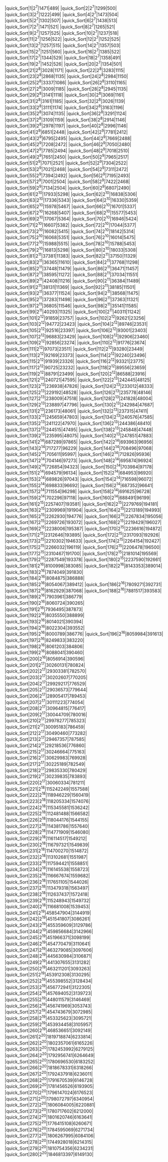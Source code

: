 |quick_Sort|1|2<sup>7</sup>|1471|489|
|quick_Sort|2|2<sup>7</sup>|1299|500|
|quick_Sort|3|2<sup>7</sup>|1222|499|
|quick_Sort|4|2<sup>7</sup>|1473|504|
|quick_Sort|5|2<sup>7</sup>|1302|507|
|quick_Sort|6|2<sup>7</sup>|1438|513|
|quick_Sort|7|2<sup>7</sup>|1471|521|
|quick_Sort|8|2<sup>7</sup>|1265|521|
|quick_Sort|9|2<sup>7</sup>|1257|525|
|quick_Sort|10|2<sup>7</sup>|1237|518|
|quick_Sort|11|2<sup>7</sup>|1256|522|
|quick_Sort|12|2<sup>7</sup>|1252|525|
|quick_Sort|13|2<sup>7</sup>|1257|515|
|quick_Sort|14|2<sup>7</sup>|1357|503|
|quick_Sort|15|2<sup>7</sup>|1251|560|
|quick_Sort|16|2<sup>7</sup>|1385|522|
|quick_Sort|17|2<sup>7</sup>|1344|529|
|quick_Sort|18|2<sup>7</sup>|1358|491|
|quick_Sort|19|2<sup>7</sup>|1452|526|
|quick_Sort|20|2<sup>7</sup>|1354|501|
|quick_Sort|21|2<sup>8</sup>|3028|1171|
|quick_Sort|22|2<sup>8</sup>|3283|1115|
|quick_Sort|23|2<sup>8</sup>|2868|1135|
|quick_Sort|24|2<sup>8</sup>|2984|1150|
|quick_Sort|25|2<sup>8</sup>|3337|1086|
|quick_Sort|26|2<sup>8</sup>|3110|1165|
|quick_Sort|27|2<sup>8</sup>|3009|1185|
|quick_Sort|28|2<sup>8</sup>|2945|1135|
|quick_Sort|29|2<sup>8</sup>|3141|1118|
|quick_Sort|30|2<sup>8</sup>|3069|1161|
|quick_Sort|31|2<sup>8</sup>|3161|1185|
|quick_Sort|32|2<sup>8</sup>|3026|1139|
|quick_Sort|33|2<sup>8</sup>|3111|1174|
|quick_Sort|34|2<sup>8</sup>|3163|1196|
|quick_Sort|35|2<sup>8</sup>|3074|1135|
|quick_Sort|36|2<sup>8</sup>|3291|1124|
|quick_Sort|37|2<sup>8</sup>|3109|1159|
|quick_Sort|38|2<sup>8</sup>|2914|1146|
|quick_Sort|39|2<sup>8</sup>|2978|1197|
|quick_Sort|40|2<sup>8</sup>|2996|1146|
|quick_Sort|41|2<sup>9</sup>|6851|2448|
|quick_Sort|42|2<sup>9</sup>|7781|2412|
|quick_Sort|43|2<sup>9</sup>|6795|2495|
|quick_Sort|44|2<sup>9</sup>|7669|2488|
|quick_Sort|45|2<sup>9</sup>|7208|2472|
|quick_Sort|46|2<sup>9</sup>|7050|2480|
|quick_Sort|47|2<sup>9</sup>|7785|2494|
|quick_Sort|48|2<sup>9</sup>|7018|2510|
|quick_Sort|49|2<sup>9</sup>|7651|2450|
|quick_Sort|50|2<sup>9</sup>|7965|2517|
|quick_Sort|51|2<sup>9</sup>|7071|2521|
|quick_Sort|52|2<sup>9</sup>|7304|2522|
|quick_Sort|53|2<sup>9</sup>|7021|2468|
|quick_Sort|54|2<sup>9</sup>|7311|2472|
|quick_Sort|55|2<sup>9</sup>|7394|2492|
|quick_Sort|56|2<sup>9</sup>|7195|2493|
|quick_Sort|57|2<sup>9</sup>|7001|2504|
|quick_Sort|58|2<sup>9</sup>|7422|2468|
|quick_Sort|59|2<sup>9</sup>|7134|2504|
|quick_Sort|60|2<sup>9</sup>|6807|2490|
|quick_Sort|61|2<sup>10</sup>|17933|5298|
|quick_Sort|62|2<sup>10</sup>|16838|5306|
|quick_Sort|63|2<sup>10</sup>|17336|5343|
|quick_Sort|64|2<sup>10</sup>|16330|5359|
|quick_Sort|65|2<sup>10</sup>|15978|5467|
|quick_Sort|66|2<sup>10</sup>|16701|5337|
|quick_Sort|67|2<sup>10</sup>|16268|5407|
|quick_Sort|68|2<sup>10</sup>|15577|5453|
|quick_Sort|69|2<sup>10</sup>|17067|5364|
|quick_Sort|70|2<sup>10</sup>|16946|5424|
|quick_Sort|71|2<sup>10</sup>|16607|5382|
|quick_Sort|72|2<sup>10</sup>|17044|5377|
|quick_Sort|73|2<sup>10</sup>|16082|5415|
|quick_Sort|74|2<sup>10</sup>|18142|5314|
|quick_Sort|75|2<sup>10</sup>|16068|5351|
|quick_Sort|76|2<sup>10</sup>|16014|5475|
|quick_Sort|77|2<sup>10</sup>|15988|5515|
|quick_Sort|78|2<sup>10</sup>|15788|5453|
|quick_Sort|79|2<sup>10</sup>|16813|5298|
|quick_Sort|80|2<sup>10</sup>|18033|5308|
|quick_Sort|81|2<sup>11</sup>|37381|11383|
|quick_Sort|82|2<sup>11</sup>|37150|11329|
|quick_Sort|83|2<sup>11</sup>|36365|11610|
|quick_Sort|84|2<sup>11</sup>|37768|11298|
|quick_Sort|85|2<sup>11</sup>|37448|11479|
|quick_Sort|86|2<sup>11</sup>|36471|11457|
|quick_Sort|87|2<sup>11</sup>|38595|11272|
|quick_Sort|88|2<sup>11</sup>|37034|11551|
|quick_Sort|89|2<sup>11</sup>|42408|11216|
|quick_Sort|90|2<sup>11</sup>|36384|11489|
|quick_Sort|91|2<sup>11</sup>|38131|11369|
|quick_Sort|92|2<sup>11</sup>|38185|11501|
|quick_Sort|93|2<sup>11</sup>|36377|11524|
|quick_Sort|94|2<sup>11</sup>|38568|11475|
|quick_Sort|95|2<sup>11</sup>|37283|11498|
|quick_Sort|96|2<sup>11</sup>|37363|11321|
|quick_Sort|97|2<sup>11</sup>|36805|11546|
|quick_Sort|98|2<sup>11</sup>|35141|11585|
|quick_Sort|99|2<sup>11</sup>|40293|11325|
|quick_Sort|100|2<sup>11</sup>|40311|11242|
|quick_Sort|101|2<sup>12</sup>|91859|23757|
|quick_Sort|102|2<sup>12</sup>|92621|23256|
|quick_Sort|103|2<sup>12</sup>|94772|23423|
|quick_Sort|104|2<sup>12</sup>|89746|23531|
|quick_Sort|105|2<sup>12</sup>|92516|23397|
|quick_Sort|106|2<sup>12</sup>|93001|23403|
|quick_Sort|107|2<sup>12</sup>|96883|23429|
|quick_Sort|108|2<sup>12</sup>|92906|23460|
|quick_Sort|109|2<sup>12</sup>|92856|23274|
|quick_Sort|110|2<sup>12</sup>|91776|23674|
|quick_Sort|111|2<sup>12</sup>|97073|23511|
|quick_Sort|112|2<sup>12</sup>|93280|23449|
|quick_Sort|113|2<sup>12</sup>|92169|23373|
|quick_Sort|114|2<sup>12</sup>|92240|23496|
|quick_Sort|115|2<sup>12</sup>|91939|23326|
|quick_Sort|116|2<sup>12</sup>|93321|23775|
|quick_Sort|117|2<sup>12</sup>|90725|23232|
|quick_Sort|118|2<sup>12</sup>|89556|23659|
|quick_Sort|119|2<sup>12</sup>|88791|23499|
|quick_Sort|120|2<sup>12</sup>|86588|23916|
|quick_Sort|121|2<sup>13</sup>|240721|47595|
|quick_Sort|122|2<sup>13</sup>|242445|48125|
|quick_Sort|123|2<sup>13</sup>|236938|47826|
|quick_Sort|124|2<sup>13</sup>|233012|48333|
|quick_Sort|125|2<sup>13</sup>|229192|48528|
|quick_Sort|126|2<sup>13</sup>|235778|48146|
|quick_Sort|127|2<sup>13</sup>|238009|47518|
|quick_Sort|128|2<sup>13</sup>|241828|48004|
|quick_Sort|129|2<sup>13</sup>|238897|47796|
|quick_Sort|130|2<sup>13</sup>|242984|47687|
|quick_Sort|131|2<sup>13</sup>|236173|48061|
|quick_Sort|132|2<sup>13</sup>|237315|47411|
|quick_Sort|133|2<sup>13</sup>|245659|47803|
|quick_Sort|134|2<sup>13</sup>|240576|47585|
|quick_Sort|135|2<sup>13</sup>|241122|47970|
|quick_Sort|136|2<sup>13</sup>|244386|48410|
|quick_Sort|137|2<sup>13</sup>|244515|47495|
|quick_Sort|138|2<sup>13</sup>|245848|47448|
|quick_Sort|139|2<sup>13</sup>|235995|48075|
|quick_Sort|140|2<sup>13</sup>|247851|47883|
|quick_Sort|141|2<sup>14</sup>|687289|97865|
|quick_Sort|142|2<sup>14</sup>|693963|96956|
|quick_Sort|143|2<sup>14</sup>|717277|96229|
|quick_Sort|144|2<sup>14</sup>|708496|97068|
|quick_Sort|145|2<sup>14</sup>|705611|95997|
|quick_Sort|146|2<sup>14</sup>|712826|95936|
|quick_Sort|147|2<sup>14</sup>|704146|97273|
|quick_Sort|148|2<sup>14</sup>|695874|96924|
|quick_Sort|149|2<sup>14</sup>|726854|94323|
|quick_Sort|150|2<sup>14</sup>|703984|97178|
|quick_Sort|151|2<sup>14</sup>|694579|96134|
|quick_Sort|152|2<sup>14</sup>|684953|96920|
|quick_Sort|153|2<sup>14</sup>|689826|97043|
|quick_Sort|154|2<sup>14</sup>|716598|96072|
|quick_Sort|155|2<sup>14</sup>|698833|96692|
|quick_Sort|156|2<sup>14</sup>|687352|96641|
|quick_Sort|157|2<sup>14</sup>|711554|96298|
|quick_Sort|158|2<sup>14</sup>|691625|96728|
|quick_Sort|159|2<sup>14</sup>|702296|97118|
|quick_Sort|160|2<sup>14</sup>|688491|96199|
|quick_Sort|161|2<sup>15</sup>|2257407|193581|
|quick_Sort|162|2<sup>15</sup>|2279769|194181|
|quick_Sort|163|2<sup>15</sup>|2309969|191904|
|quick_Sort|164|2<sup>15</sup>|2213189|194993|
|quick_Sort|165|2<sup>15</sup>|2262930|194776|
|quick_Sort|166|2<sup>15</sup>|2267834|195056|
|quick_Sort|167|2<sup>15</sup>|2269726|193072|
|quick_Sort|168|2<sup>15</sup>|2219429|196027|
|quick_Sort|169|2<sup>15</sup>|2238006|195387|
|quick_Sort|170|2<sup>15</sup>|2236616|194872|
|quick_Sort|171|2<sup>15</sup>|2312646|193895|
|quick_Sort|172|2<sup>15</sup>|2317093|192926|
|quick_Sort|173|2<sup>15</sup>|2210302|194633|
|quick_Sort|174|2<sup>15</sup>|2264154|192427|
|quick_Sort|175|2<sup>15</sup>|2266032|196119|
|quick_Sort|176|2<sup>15</sup>|2206478|196500|
|quick_Sort|177|2<sup>15</sup>|2310467|191700|
|quick_Sort|178|2<sup>15</sup>|2181014|195569|
|quick_Sort|179|2<sup>15</sup>|2287549|193378|
|quick_Sort|180|2<sup>15</sup>|2237590|192661|
|quick_Sort|181|2<sup>16</sup>|8100998|383085|
|quick_Sort|182|2<sup>16</sup>|8143353|389014|
|quick_Sort|183|2<sup>16</sup>|7874049|391830|
|quick_Sort|184|2<sup>16</sup>|8084875|386888|
|quick_Sort|185|2<sup>16</sup>|8054067|389412|
|quick_Sort|186|2<sup>16</sup>|7809271|392731|
|quick_Sort|187|2<sup>16</sup>|8162929|387068|
|quick_Sort|188|2<sup>16</sup>|7881517|393583|
|quick_Sort|189|2<sup>16</sup>|7903961|386779|
|quick_Sort|190|2<sup>16</sup>|8060724|390265|
|quick_Sort|191|2<sup>16</sup>|7936495|387873|
|quick_Sort|192|2<sup>16</sup>|8035550|388899|
|quick_Sort|193|2<sup>16</sup>|8014021|390394|
|quick_Sort|194|2<sup>16</sup>|8022304|393552|
|quick_Sort|195|2<sup>16</sup>|8000789|386776|
|quick_Sort|196|2<sup>16</sup>|8059984|391613|
|quick_Sort|197|2<sup>16</sup>|8249833|383220|
|quick_Sort|198|2<sup>16</sup>|8061203|384806|
|quick_Sort|199|2<sup>16</sup>|8088041|390460|
|quick_Sort|200|2<sup>16</sup>|8056914|390596|
|quick_Sort|201|2<sup>17</sup>|30260131|780824|
|quick_Sort|202|2<sup>17</sup>|29303381|782570|
|quick_Sort|203|2<sup>17</sup>|30202607|770205|
|quick_Sort|204|2<sup>17</sup>|29929217|776529|
|quick_Sort|205|2<sup>17</sup>|29036573|779644|
|quick_Sort|206|2<sup>17</sup>|28905417|789453|
|quick_Sort|207|2<sup>17</sup>|30111223|774054|
|quick_Sort|208|2<sup>17</sup>|30964815|776417|
|quick_Sort|209|2<sup>17</sup>|30044709|780016|
|quick_Sort|210|2<sup>17</sup>|29978277|785323|
|quick_Sort|211|2<sup>17</sup>|30095183|786459|
|quick_Sort|212|2<sup>17</sup>|30490460|773282|
|quick_Sort|213|2<sup>17</sup>|29467357|787585|
|quick_Sort|214|2<sup>17</sup>|29218536|776860|
|quick_Sort|215|2<sup>17</sup>|30246664|775163|
|quick_Sort|216|2<sup>17</sup>|30629983|769928|
|quick_Sort|217|2<sup>17</sup>|30225189|782549|
|quick_Sort|218|2<sup>17</sup>|29835330|780429|
|quick_Sort|219|2<sup>17</sup>|30239835|783893|
|quick_Sort|220|2<sup>17</sup>|30060334|781211|
|quick_Sort|221|2<sup>18</sup>|115242249|1557588|
|quick_Sort|222|2<sup>18</sup>|118946229|1560419|
|quick_Sort|223|2<sup>18</sup>|118205334|1574076|
|quick_Sort|224|2<sup>18</sup>|115345581|1536242|
|quick_Sort|225|2<sup>18</sup>|112481488|1566582|
|quick_Sort|226|2<sup>18</sup>|118044176|1544155|
|quick_Sort|227|2<sup>18</sup>|114381786|1557640|
|quick_Sort|228|2<sup>18</sup>|114771909|1546080|
|quick_Sort|229|2<sup>18</sup>|116114517|1549212|
|quick_Sort|230|2<sup>18</sup>|116797321|1549839|
|quick_Sort|231|2<sup>18</sup>|114700270|1514872|
|quick_Sort|232|2<sup>18</sup>|113102681|1551987|
|quick_Sort|233|2<sup>18</sup>|117594421|1558851|
|quick_Sort|234|2<sup>18</sup>|116145538|1558723|
|quick_Sort|235|2<sup>18</sup>|116667674|1559682|
|quick_Sort|236|2<sup>18</sup>|117651105|1544026|
|quick_Sort|237|2<sup>18</sup>|113479318|1563497|
|quick_Sort|238|2<sup>18</sup>|112637437|1572418|
|quick_Sort|239|2<sup>18</sup>|115248943|1549732|
|quick_Sort|240|2<sup>18</sup>|116681008|1539453|
|quick_Sort|241|2<sup>19</sup>|458547904|3144919|
|quick_Sort|242|2<sup>19</sup>|451541807|3086261|
|quick_Sort|243|2<sup>19</sup>|455359609|3129786|
|quick_Sort|244|2<sup>19</sup>|459856684|3142966|
|quick_Sort|245|2<sup>19</sup>|451966371|3098199|
|quick_Sort|246|2<sup>19</sup>|454770479|3110641|
|quick_Sort|247|2<sup>19</sup>|463279085|3097606|
|quick_Sort|248|2<sup>19</sup>|445630984|3106871|
|quick_Sort|249|2<sup>19</sup>|441307655|3131282|
|quick_Sort|250|2<sup>19</sup>|463211201|3093263|
|quick_Sort|251|2<sup>19</sup>|453912308|3130295|
|quick_Sort|252|2<sup>19</sup>|455398552|3128434|
|quick_Sort|253|2<sup>19</sup>|456772941|3122305|
|quick_Sort|254|2<sup>19</sup>|457694052|3139723|
|quick_Sort|255|2<sup>19</sup>|448011579|3146469|
|quick_Sort|256|2<sup>19</sup>|456741969|3053743|
|quick_Sort|257|2<sup>19</sup>|454743679|3072985|
|quick_Sort|258|2<sup>19</sup>|453325623|3095721|
|quick_Sort|259|2<sup>19</sup>|453934458|3105957|
|quick_Sort|260|2<sup>19</sup>|468536651|3092149|
|quick_Sort|261|2<sup>20</sup>|1819718874|6233814|
|quick_Sort|262|2<sup>20</sup>|1802357061|6165226|
|quick_Sort|263|2<sup>20</sup>|1782453992|6279125|
|quick_Sort|264|2<sup>20</sup>|1792956741|6264649|
|quick_Sort|265|2<sup>20</sup>|1780696530|6183252|
|quick_Sort|266|2<sup>20</sup>|1818678331|6318266|
|quick_Sort|267|2<sup>20</sup>|1792437918|6236011|
|quick_Sort|268|2<sup>20</sup>|1791670539|6146728|
|quick_Sort|269|2<sup>20</sup>|1781456526|6193905|
|quick_Sort|270|2<sup>20</sup>|1796147024|6176523|
|quick_Sort|271|2<sup>20</sup>|1798072797|6340954|
|quick_Sort|272|2<sup>20</sup>|1806084005|6220881|
|quick_Sort|273|2<sup>20</sup>|1780717602|6212000|
|quick_Sort|274|2<sup>20</sup>|1801620746|6163641|
|quick_Sort|275|2<sup>20</sup>|1776415108|6260671|
|quick_Sort|276|2<sup>20</sup>|1784595069|6271734|
|quick_Sort|277|2<sup>20</sup>|1806267995|6084106|
|quick_Sort|278|2<sup>20</sup>|1744928018|6214315|
|quick_Sort|279|2<sup>20</sup>|1810754356|6234231|
|quick_Sort|280|2<sup>20</sup>|1846813397|6149130|

